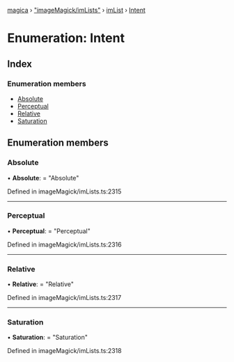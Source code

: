 [magica](../README.md) › ["imageMagick/imLists"](../modules/_imagemagick_imlists_.md) › [imList](../modules/_imagemagick_imlists_.imlist.md) › [Intent](_imagemagick_imlists_.imlist.intent.md)

# Enumeration: Intent

## Index

### Enumeration members

* [Absolute](_imagemagick_imlists_.imlist.intent.md#absolute)
* [Perceptual](_imagemagick_imlists_.imlist.intent.md#perceptual)
* [Relative](_imagemagick_imlists_.imlist.intent.md#relative)
* [Saturation](_imagemagick_imlists_.imlist.intent.md#saturation)

## Enumeration members

###  Absolute

• **Absolute**: = "Absolute"

Defined in imageMagick/imLists.ts:2315

___

###  Perceptual

• **Perceptual**: = "Perceptual"

Defined in imageMagick/imLists.ts:2316

___

###  Relative

• **Relative**: = "Relative"

Defined in imageMagick/imLists.ts:2317

___

###  Saturation

• **Saturation**: = "Saturation"

Defined in imageMagick/imLists.ts:2318
